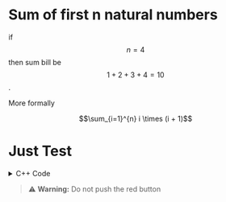 # Sum of first n natural numbers
if $$n = 4$$ then sum bill be $$1 + 2 + 3 + 4 = 10$$.

More formally

$$\sum_{i=1}^{n} i \times (i + 1)$$

# Just Test

<details>
  <summary> C++ Code </summary>
  
  ```c++
  #include <bits/stdc++.h>
  using namespace std;
  int main() {
        int n;
        cin >> n;
        int arr[n];
        for (int i = 0; i < n; i++) {
            cin >> arr[i];
        }
        int sum = 0;
        for (int i = 0; i < n; i++) {
            sum += arr[i];
        }
        cout << sum;
        return 0;
  }
  ```
</details>

> :warning: **Warning:** Do not push the red button
